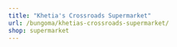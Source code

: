 ```yaml
---
title: "Khetia's Crossroads Supermarket"
url: /bungoma/khetias-crossroads-supermarket/
shop: supermarket
---
```

